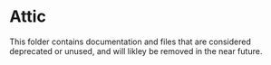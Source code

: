 # Attic

This folder contains documentation and files that are considered deprecated or unused, 
and will likley be removed in the near future.

